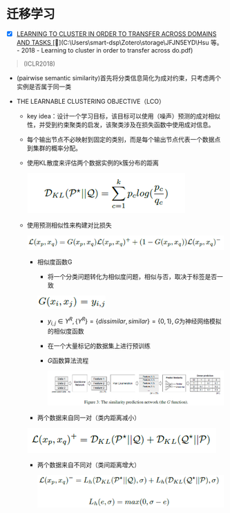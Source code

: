 # 迁移学习

- [x] [LEARNING TO CLUSTER IN ORDER TO TRANSFER ACROSS DOMAINS AND TASKS ](http://arxiv.org/abs/1711.10125)[:page_facing_up:](C:\Users\smart-dsp\Zotero\storage\JFJN5EYD\Hsu 等。 - 2018 - Learning to cluster in order to transfer across do.pdf)

> (ICLR2018)

- (pairwise semantic similarity)首先将分类信息简化为成对约束，只考虑两个实例是否属于同一类 

- THE LEARNABLE CLUSTERING OBJECTIVE（LCO）

  - key idea：设计一个学习目标，该目标可以使用（噪声）预测的成对相似性，并受到约束聚类的启发，该聚类涉及在损失函数中使用成对信息。

  - 每个输出节点不必映射到固定的类别，而是每个输出节点代表一个数据点到集群的概率分配。 

  - 使用KL散度来评估两个数据实例的k簇分布的距离

    ![image-20220222200840779](迁移学习.assets/image-20220222200840779.png)

  - 使用预测相似性来构建对比损失

    ![image-20220222201550843](迁移学习.assets/image-20220222201550843.png)

    - 相似度函数G

      - 将一个分类问题转化为相似度问题，相似与否，取决于标签是否一致

      ![image-20220222202650147](迁移学习.assets/image-20220222202650147.png)

      - $y_{i,j}\in Y^R,\{Y^R\}=\{dissimilar,similar\}=\{0,1 \},G$为神经网络模拟的相似度函数

      - 在一个大量标记的数据集上进行预训练

      - $G$函数算法流程

        ![image-20220222203609119](迁移学习.assets/image-20220222203609119.png)

    - 两个数据来自同一对（类内距离减小）

    ![image-20220222200916193](迁移学习.assets/image-20220222200916193.png)

    - 两个数据来自不同对（类间距离增大）

      ![image-20220222201146602](迁移学习.assets/image-20220222201146602.png)